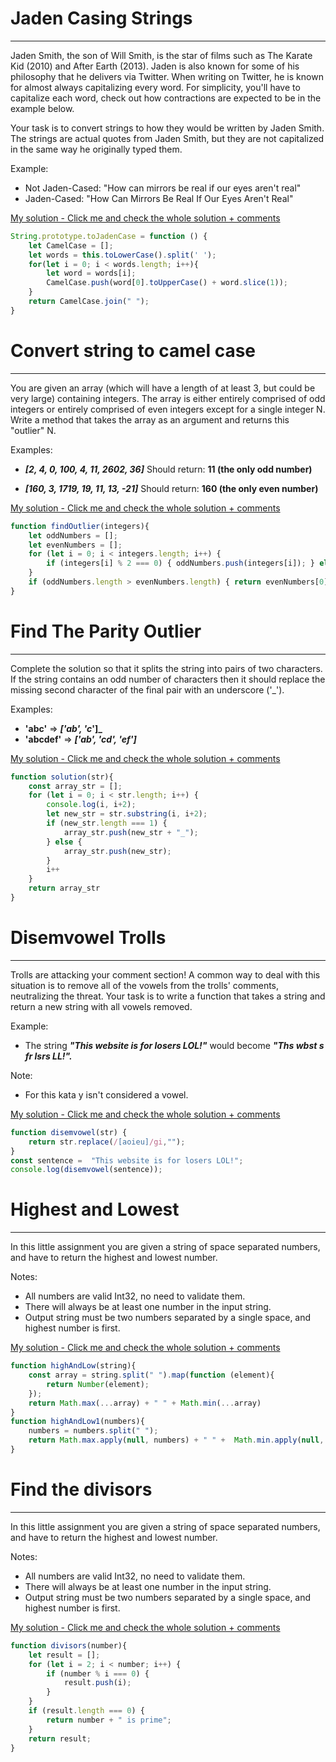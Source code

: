 # Jaden Casing Strings
___
Jaden Smith, the son of Will Smith, is the star of films such as The Karate Kid (2010) and After Earth (2013). Jaden is also known for some of his philosophy that he delivers via Twitter. When writing on Twitter, he is known for almost always capitalizing every word. For simplicity, you'll have to capitalize each word, check out how contractions are expected to be in the example below.

Your task is to convert strings to how they would be written by Jaden Smith. The strings are actual quotes from Jaden Smith, but they are not capitalized in the same way he originally typed them.

Example:

* Not Jaden-Cased: "How can mirrors be real if our eyes aren't real"
* Jaden-Cased:     "How Can Mirrors Be Real If Our Eyes Aren't Real"


[My solution - Click me and check the whole solution + comments ](https://github.com/PiotrSierant/HTML-CSS-JS/blob/main/Codewars/js/JadenCasingStrings.js)

```javascript
String.prototype.toJadenCase = function () {
    let CamelCase = [];
    let words = this.toLowerCase().split(' ');
    for(let i = 0; i < words.length; i++){
        let word = words[i];
        CamelCase.push(word[0].toUpperCase() + word.slice(1));
    }
    return CamelCase.join(" ");
}
```
# Convert string to camel case
___
You are given an array (which will have a length of at least 3, but could be very large) containing integers. The array is either entirely comprised of odd integers or entirely comprised of even integers except for a single integer N. Write a method that takes the array as an argument and returns this "outlier" N.

Examples:

* **_[2, 4, 0, 100, 4, 11, 2602, 36]_**
Should return: **11 (the only odd number)**

* **_[160, 3, 1719, 19, 11, 13, -21]_**
Should return: **160 (the only even number)**


[My solution - Click me and check the whole solution + comments ](https://github.com/PiotrSierant/HTML-CSS-JS/blob/main/Codewars/js/FindTheParityOutlier.js)

```javascript
function findOutlier(integers){
    let oddNumbers = [];
    let evenNumbers = [];
    for (let i = 0; i < integers.length; i++) {
        if (integers[i] % 2 === 0) { oddNumbers.push(integers[i]); } else { evenNumbers.push(integers[i]); }
    }
    if (oddNumbers.length > evenNumbers.length) { return evenNumbers[0] } else { return oddNumbers[0] }
}
```
# Find The Parity Outlier
___
Complete the solution so that it splits the string into pairs of two characters. If the string contains an odd number of characters then it should replace the missing second character of the final pair with an underscore ('_').

Examples:

* **'abc'** =>  **_['ab', 'c_']_**
* **'abcdef'** => **_['ab', 'cd', 'ef']_**

[My solution - Click me and check the whole solution + comments ](https://github.com/PiotrSierant/HTML-CSS-JS/blob/main/Codewars/js/SplitStrings.js)

```javascript
function solution(str){
    const array_str = [];
    for (let i = 0; i < str.length; i++) {
        console.log(i, i+2);
        let new_str = str.substring(i, i+2);
        if (new_str.length === 1) {
            array_str.push(new_str + "_");
        } else {
            array_str.push(new_str);
        }
        i++
    }
    return array_str
}
```

# Disemvowel Trolls
___
Trolls are attacking your comment section!
A common way to deal with this situation is to remove all of the vowels from the trolls' comments, neutralizing the threat.
Your task is to write a function that takes a string and return a new string with all vowels removed.

Example: 
* The string **_"This website is for losers LOL!"_** would become **_"Ths wbst s fr lsrs LL!"._**

Note: 
* For this kata y isn't considered a vowel.

[My solution - Click me and check the whole solution + comments ](https://github.com/PiotrSierant/HTML-CSS-JS/blob/main/Codewars/js/DisemvowelTrolls.js)

```javascript
function disemvowel(str) {
    return str.replace(/[aoieu]/gi,"");
}
const sentence =  "This website is for losers LOL!";
console.log(disemvowel(sentence));
```

# Highest and Lowest
___
In this little assignment you are given a string of space separated numbers, and have to return the highest and lowest number.

Notes:
* All numbers are valid Int32, no need to validate them.
* There will always be at least one number in the input string.
* Output string must be two numbers separated by a single space, and highest number is first.

[My solution - Click me and check the whole solution + comments ](https://github.com/PiotrSierant/HTML-CSS-JS/blob/main/Codewars/js/HighestAndLowest.js)

```javascript
function highAndLow(string){
    const array = string.split(" ").map(function (element){
        return Number(element);
    });
    return Math.max(...array) + " " + Math.min(...array)
}
function highAndLow1(numbers){
    numbers = numbers.split(" ");
    return Math.max.apply(null, numbers) + " " +  Math.min.apply(null, numbers)
}
```

# Find the divisors
___
In this little assignment you are given a string of space separated numbers, and have to return the highest and lowest number.

Notes:
* All numbers are valid Int32, no need to validate them.
* There will always be at least one number in the input string.
* Output string must be two numbers separated by a single space, and highest number is first.

[My solution - Click me and check the whole solution + comments ](https://github.com/PiotrSierant/HTML-CSS-JS/blob/main/Codewars/js/FindTheDivisors.js)

```javascript
function divisors(number){
    let result = [];
    for (let i = 2; i < number; i++) {
        if (number % i === 0) {
            result.push(i);
        }
    }
    if (result.length === 0) {
        return number + " is prime";
    }
    return result;
}
```

